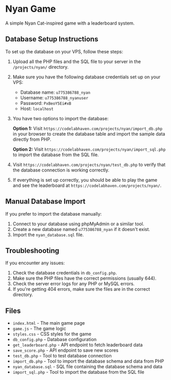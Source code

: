 # Nyan Game

A simple Nyan Cat-inspired game with a leaderboard system.

## Database Setup Instructions

To set up the database on your VPS, follow these steps:

1. Upload all the PHP files and the SQL file to your server in the `/projects/nyan/` directory.

2. Make sure you have the following database credentials set up on your VPS:
   - Database name: `u775386788_nyan`
   - Username: `u775386788_nyanuser`
   - Password: `PxBeoY5Ei#xB`
   - Host: `localhost`

3. You have two options to import the database:

   **Option 1:** Visit `https://codelabhaven.com/projects/nyan/import_db.php` in your browser to create the database table and import the sample data directly from PHP.

   **Option 2:** Visit `https://codelabhaven.com/projects/nyan/import_sql.php` to import the database from the SQL file.

4. Visit `https://codelabhaven.com/projects/nyan/test_db.php` to verify that the database connection is working correctly.

5. If everything is set up correctly, you should be able to play the game and see the leaderboard at `https://codelabhaven.com/projects/nyan/`.

## Manual Database Import

If you prefer to import the database manually:

1. Connect to your database using phpMyAdmin or a similar tool.
2. Create a new database named `u775386788_nyan` if it doesn't exist.
3. Import the `nyan_database.sql` file.

## Troubleshooting

If you encounter any issues:

1. Check the database credentials in `db_config.php`.
2. Make sure the PHP files have the correct permissions (usually 644).
3. Check the server error logs for any PHP or MySQL errors.
4. If you're getting 404 errors, make sure the files are in the correct directory.

## Files

- `index.html` - The main game page
- `game.js` - The game logic
- `styles.css` - CSS styles for the game
- `db_config.php` - Database configuration
- `get_leaderboard.php` - API endpoint to fetch leaderboard data
- `save_score.php` - API endpoint to save new scores
- `test_db.php` - Tool to test database connection
- `import_db.php` - Tool to import the database schema and data from PHP
- `nyan_database.sql` - SQL file containing the database schema and data
- `import_sql.php` - Tool to import the database from the SQL file 